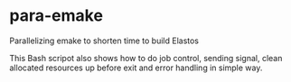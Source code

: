 para-emake
==========

Parallelizing emake to shorten time to build Elastos

This Bash scripot also shows how to do job control, sending signal, clean allocated resources up before exit and error handling in simple way.
